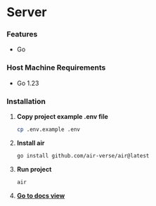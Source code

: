 # Server

### Features
* Go

### Host Machine Requirements
* Go 1.23

### Installation

1. **Copy project example .env file**
   ```sh
   cp .env.example .env
   ```
2. **Install air**
   ```sh
   go install github.com/air-verse/air@latest
   ```
3. **Run project**
   ```sh
   air
   ```
4. **[Go to docs view](http://localhost:8000/docs)**
